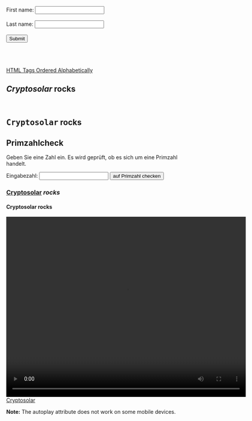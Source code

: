 <!DOCTYPE html>
<html>
<head>
<link rel="stylesheet" href="https://cryptosolar.github.io/main.css">
</head>
<body>
<div class="flex-container">
		<section class="flex-item">
<form action="/name.js">
  <label for="fname">First name:</label>
  <input type="text" id="fname" name="fname"><br><br>
  <label for="lname">Last name:</label>
  <input type="text" id="lname" name="lname"><br><br>
  <input type="submit" value="Submit">
</form>
<br>
<script>
	var eingabe;
eingabe = prompt('Bitte geben Sie Ihren Namen ein!', '');
alert('Hallo, ' + eingabe);
</script>
<br>
</section>
<br>
<section class="flex-item">
<a href="https://www.w3schools.com/tags/default.asp">HTML Tags Ordered Alphabetically</A>
</section>
<section class="flex-item">
<H1><EM> Cryptosolar</EM> rocks</H1><BR>
<H2><TT> Cryptosolar</TT> rocks</H2>
<h2>Primzahlcheck</h2>
	<form name="PrimzahlFormular">
		<p>Geben Sie eine Zahl ein. Es wird geprüft, ob es sich um eine Primzahl handelt.</p>
		<label for="Eingabezahl">Eingabezahl: </label>
		<input type="number" id="Eingabezahl">
		<button type="button" id="PrimZahlCheck">auf Primzahl checken</button>
	</form>
	<p>
		<output></output>
	</p>
<H3><U> Cryptosolar</U><VAR> rocks</VAR></H3>
<H4><B> Cryptosolar</B> rocks</H4>
</section>
<section class="flex-item">
<video  width="640" height="480" controls preload="auto">
  <source src="https://siasky.net/CABJtRBq1iJ3oOaMt5NdH5gpLbbSqD37OY7idRvV-oJ7LQ" type="video/mp4">
 <!-- Dieser Text ist ein Kommentar -->
</video>
<br>
<a href="https://cryptosolar.github.io/flexboxing.html">Cryptosolar</A>
<br>
<p><b>Note:</b> The autoplay attribute does not work on some mobile devices.</p>
<br>
</section>
	</div>
</body>
</html>
